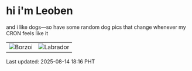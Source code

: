 # hi i'm Leoben

and i like dogs—so have some random dog pics that change whenever my CRON feels like it

|  |  |
|--------|----------|
| ![Borzoi](https://random-dog-vercel.vercel.app/api/random-borzoi?v=1755166581) | ![Labrador](https://random-dog-vercel.vercel.app/api/random-labrador?v=1755166581) |

Last updated: 2025-08-14 18:16 PHT
